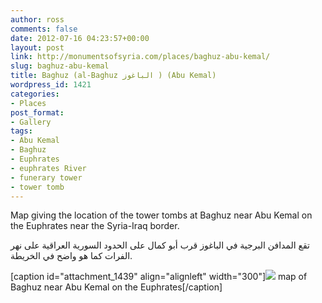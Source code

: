 ```yaml
---
author: ross
comments: false
date: 2012-07-16 04:23:57+00:00
layout: post
link: http://monumentsofsyria.com/places/baghuz-abu-kemal/
slug: baghuz-abu-kemal
title: Baghuz (al-Baghuz الباغوز ) (Abu Kemal)
wordpress_id: 1421
categories:
- Places
post_format:
- Gallery
tags:
- Abu Kemal
- Baghuz
- Euphrates
- euphrates River
- funerary tower
- tower tomb
---
```


Map giving the location of the tower tombs at Baghuz near Abu Kemal on the Euphrates near the Syria-Iraq border.




تقع المدافن البرجية في الباغوز قرب أبو كمال على الحدود السورية العراقية على نهر الفرات كما هو واضح في الخريطة.




[caption id="attachment_1439" align="alignleft" width="300"][![](http://monumentsofsyria.com/wp/wp-content/uploads/Abu-Kemal-Baghuz-Jul-2012-3-resend-300x205.jpg)](http://monumentsofsyria.com/wp/wp-content/uploads/Abu-Kemal-Baghuz-Jul-2012-3-resend.jpg) map of Baghuz near Abu Kemal on the Euphrates[/caption]


